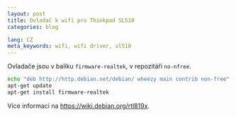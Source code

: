 ```yaml
---
layout: post
title: Ovladač k wifi pro Thinkpad SL510
categories: blog

lang: CZ
meta_keywords: wifi, wifi driver, sl510
---
```


Ovladače jsou v balíku `firmware-realtek`, v repozitáři `no-nfree`.

``` bash
echo "deb http://http.debian.net/debian/ wheezy main contrib non-free" > /etc/apt/sources.list
apt-get update
apt-get install firmware-realtek
```

Více informací na <https://wiki.debian.org/rtl819x>.

